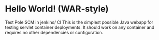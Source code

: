 Hello World! (WAR-style)
===============
Test Pole SCM in jenkins/ CI
This is the simplest possible Java webapp for testing servlet container deployments.  It should work on any container and requires no other dependencies or configuration.
